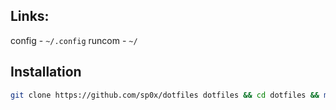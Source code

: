 ## Links:

config - `~/.config`
runcom - `~/`

## Installation

```bash
git clone https://github.com/sp0x/dotfiles dotfiles && cd dotfiles && make
```